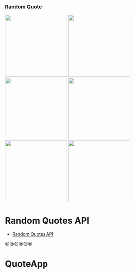 ### Random Quote

<img src="https://i.imgur.com/7FCrLGN.png" width="200" /> <img src="https://i.imgur.com/VxAdy7H.png" width="200" />
<img src="https://i.imgur.com/mFVhrh6.png" width="200" /> <img src="https://i.imgur.com/vxCMhrQ.png" width="200" />
<img src="https://i.imgur.com/DK7Az3g.png" width="200" /> <img src="https://i.imgur.com/9SLEcGj.png" width="200" />

# Random Quotes API

- [Random Quotes API](https://github.com/lukePeavey/quotable)

😍😍😍😍😍😍
# QuoteApp
